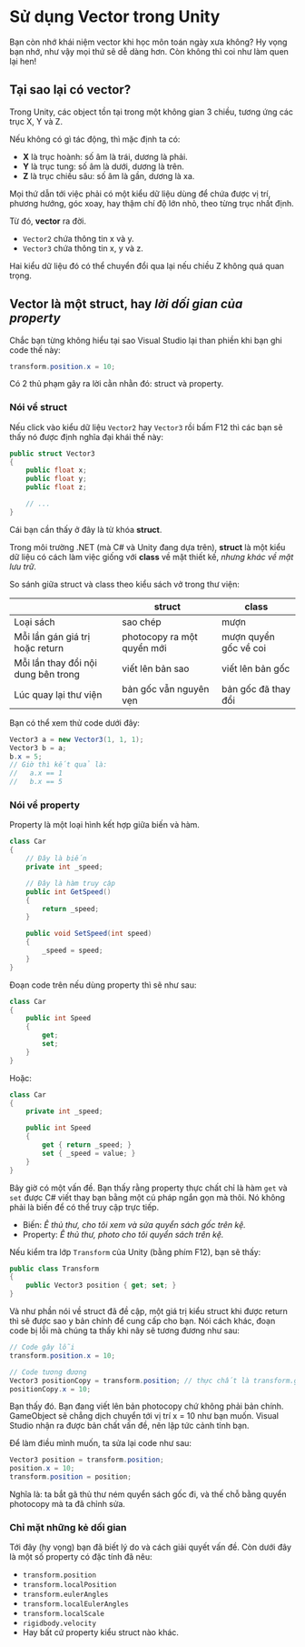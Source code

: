 # Sử dụng Vector trong Unity

Bạn còn nhớ khái niệm vector khi học môn toán ngày xưa không? Hy vọng bạn nhớ, như vậy mọi thứ sẽ dễ dàng hơn. Còn không thì coi như làm quen lại hen!

## Tại sao lại có vector?

Trong Unity, các object tồn tại trong một không gian 3 chiều, tương ứng các trục X, Y và Z.

Nếu không có gì tác động, thì mặc định ta có:

* **X** là trục hoành: số âm là trái, dương là phải.
* **Y** là trục tung: số âm là dưới, dương là trên.
* **Z** là trục chiều sâu: số âm là gần, dương là xa.

Mọi thứ dẫn tới việc phải có một kiểu dữ liệu dùng để chứa được vị trí, phương hướng, góc xoay, hay thậm chí độ lớn nhỏ, theo từng trục nhất định.

Từ đó, **vector** ra đời.

* `Vector2` chứa thông tin x và y.
* `Vector3` chứa thông tin x, y và z.

Hai kiểu dữ liệu đó có thể chuyển đổi qua lại nếu chiều Z không quá quan trọng.

## Vector là một struct, hay *lời dối gian của property*

Chắc bạn từng không hiểu tại sao Visual Studio lại than phiền khi bạn ghi code thế này:

```csharp
transform.position.x = 10;
```

Có 2 thủ phạm gây ra lời cằn nhằn đó: struct và property.

### Nói về struct

Nếu click vào kiểu dữ liệu `Vector2` hay `Vector3` rồi bấm F12 thì các bạn sẽ thấy nó được định nghĩa đại khái thế này:

```csharp
public struct Vector3
{
    public float x;
    public float y;
    public float z;

    // ...
}
```

Cái bạn cần thấy ở đây là từ khóa **struct**.

Trong môi trường .NET (mà C# và Unity đang dựa trên), **struct** là một kiểu dữ liệu có cách làm việc giống với **class** về mặt thiết kế, *nhưng khác về mặt lưu trữ*.

So sánh giữa struct và class theo kiểu sách vở trong thư viện:

| | struct | class |
| --- | --- | --- |
| Loại sách | sao chép | mượn |
| Mỗi lần gán giá trị hoặc return | photocopy ra một quyển mới | mượn quyển gốc về coi |
| Mỗi lần thay đổi nội dung bên trong | viết lên bản sao | viết lên bản gốc |
| Lúc quay lại thư viện | bản gốc vẫn nguyên vẹn | bản gốc đã thay đổi |

Bạn có thể xem thử code dưới đây:

```csharp
Vector3 a = new Vector3(1, 1, 1);
Vector3 b = a;
b.x = 5;
// Giờ thì kết quả là:
//   a.x == 1
//   b.x == 5
```

### Nói về property

Property là một loại hình kết hợp giữa biến và hàm.

```csharp
class Car
{
    // Đây là biến
    private int _speed;

    // Đây là hàm truy cập
    public int GetSpeed()
    {
        return _speed;
    }

    public void SetSpeed(int speed)
    {
        _speed = speed;
    }
}
```

Đoạn code trên nếu dùng property thì sẽ như sau:

```csharp
class Car
{
    public int Speed
    {
        get;
        set;
    }
}
```

Hoặc:

```csharp
class Car
{
    private int _speed;

    public int Speed
    {
        get { return _speed; }
        set { _speed = value; }
    }
}
```

Bây giờ có một vấn đề. Bạn thấy rằng property thực chất chỉ là hàm `get` và `set` được C# viết thay bạn bằng một cú pháp ngắn gọn mà thôi. Nó không phải là biến để có thể truy cập trực tiếp.

* Biến: _Ê thủ thư, cho tôi xem và sửa quyển sách gốc trên kệ._
* Property: _Ê thủ thư, photo cho tôi quyển sách trên kệ._

Nếu kiểm tra lớp `Transform` của Unity (bằng phím F12), bạn sẽ thấy:

```csharp
public class Transform
{
    public Vector3 position { get; set; }
}
```

Và như phần nói về struct đã đề cập, một giá trị kiểu struct khi được return thì sẽ được sao y bản chính để cung cấp cho bạn. Nói cách khác, đoạn code bị lỗi mà chúng ta thấy khi nãy sẽ tương đương như sau:

```csharp
// Code gây lỗi
transform.position.x = 10;

// Code tương đương
Vector3 positionCopy = transform.position; // thực chất là transform.get_position()
positionCopy.x = 10;
```

Bạn thấy đó. Bạn đang viết lên bản photocopy chứ không phải bản chính. GameObject sẽ chẳng dịch chuyển tới vị trí x = 10 như bạn muốn. Visual Studio nhận ra được bản chất vấn đề, nên lập tức cảnh tỉnh bạn.

Để làm điều mình muốn, ta sửa lại code như sau:

```csharp
Vector3 position = transform.position;
position.x = 10;
transform.position = position;
```

Nghĩa là: ta bắt gã thủ thư ném quyển sách gốc đi, và thế chỗ bằng quyển photocopy mà ta đã chỉnh sửa.

### Chỉ mặt những kẻ dối gian

Tới đây (hy vọng) bạn đã biết lý do và cách giải quyết vấn đề. Còn dưới đây là một số property có đặc tính đã nêu:

* `transform.position`
* `transform.localPosition`
* `transform.eulerAngles`
* `transform.localEulerAngles`
* `transform.localScale`
* `rigidbody.velocity`
* Hay bất cứ property kiểu struct nào khác.
